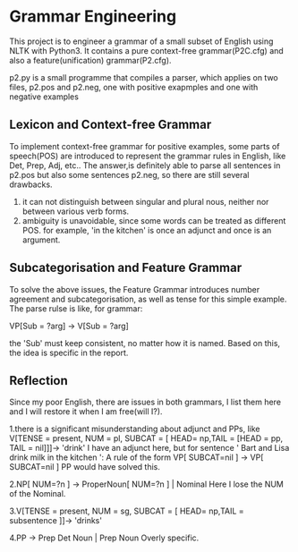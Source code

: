 # Grammar Engineering

 This project is to engineer a grammar of a small subset of English using NLTK with Python3. It contains a pure context-free grammar(P2C.cfg) and also a   feature(unification) grammar(P2.cfg).

 p2.py is a small programme that compiles a parser, which applies on two files, p2.pos and p2.neg, one with positive exapmples and one with negative examples

## Lexicon and Context-free Grammar

 To implement context-free grammar for positive examples, some parts of speech(POS) are introduced to represent the grammar rules in English, like Det, Prep,  Adj, etc.. The answer,is definitely able to parse all sentences in p2.pos but also some sentences p2.neg, so there are still several drawbacks. 
 1. it can not distinguish between singular and plural nous, neither nor between various verb forms.
 2. ambiguity is unavoidable, since some words can be treated as different POS. for example, 'in the kitchen' is once an adjunct and once is an argument.

## Subcategorisation and Feature Grammar

To solve the above issues, the Feature Grammar introduces number agreement and subcategorisation, as well as tense for this simple example.
The parse rulse is like, for grammar:

VP[Sub = ?arg] -> V[Sub = ?arg] 

the 'Sub' must keep consistent, no matter how it is named. Based on this, the idea is specific in the report.

## Reflection

Since my poor English, there are issues in both grammars, I list them here and I will restore it when I am free(will I?).

1.there is a significant misunderstanding about adjunct and PPs, like
V[TENSE = present, NUM = pl, SUBCAT = [ HEAD= np,TAIL = [HEAD = pp, TAIL = nil]]]-> 'drink'
I have an adjunct here, but for sentence ' Bart and Lisa drink milk in the kitchen ':
A rule of the form VP[ SUBCAT=nil ] -> VP[ SUBCAT=nil ] PP  would have solved this.

2.NP[ NUM=?n ] -> ProperNoun[ NUM=?n ] | Nominal    Here I lose the NUM of the Nominal. 

3.V[TENSE = present, NUM = sg, SUBCAT = [ HEAD= np,TAIL = subsentence ]]-> 'drinks'

4.PP -> Prep Det Noun | Prep Noun Overly specific. 

